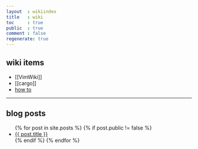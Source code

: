 ```yaml
---
layout  : wikiindex
title   : wiki
toc     : true
public  : true
comment : false
regenerate: true
---
```


## wiki items

* [[VimWiki]]
* [[cargo]]
* [how to](how-to)


---

## blog posts
<div>
    <ul>
{% for post in site.posts %}
    {% if post.public != false %}
        <li>
            <a class="post-link" href="{{ post.url | prepend: site.baseurl }}">
                {{ post.title }}
            </a>
        </li>
    {% endif %}
{% endfor %}
    </ul>
</div>

